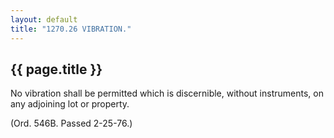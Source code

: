 ```yaml
---
layout: default 
title: "1270.26 VIBRATION."
---
```


{{ page.title }}
----------------

No vibration shall be permitted which is discernible, without
instruments, on any adjoining lot or property.

(Ord. 546B. Passed 2-25-76.)
